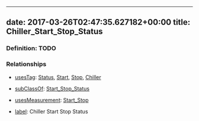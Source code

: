 
---
date: 2017-03-26T02:47:35.627182+00:00
title: Chiller_Start_Stop_Status
---
### Definition: TODO

### Relationships

* [usesTag](https://brickschema.org/schema/1.0/BrickFrame#usesTag): [Status](https://brickschema.org/schema/1.0/BrickTag#Status), [Start](https://brickschema.org/schema/1.0/BrickTag#Start), [Stop](https://brickschema.org/schema/1.0/BrickTag#Stop), [Chiller](https://brickschema.org/schema/1.0/BrickTag#Chiller)

* [subClassOf](http://www.w3.org/2000/01/rdf-schema#subClassOf): [Start_Stop_Status](https://brickschema.org/schema/1.0/Brick#Start_Stop_Status)

* [usesMeasurement](https://brickschema.org/schema/1.0/BrickFrame#usesMeasurement): [Start_Stop](https://brickschema.org/schema/1.0/Brick#Start_Stop)

* [label](http://www.w3.org/2000/01/rdf-schema#label): Chiller Start Stop Status
